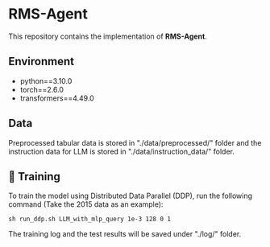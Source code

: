 # RMS-Agent

This repository contains the implementation of **RMS-Agent**.

## Environment 

- python==3.10.0
- torch==2.6.0
- transformers==4.49.0

## Data 

Preprocessed tabular data is stored in "./data/preprocessed/" folder and the instruction data for LLM is stored in "./data/instruction_data/" folder. 
 

## 🚀 Training

To train the model using Distributed Data Parallel (DDP), run the following command (Take the 2015 data as an example):

```
sh run_ddp.sh LLM_with_mlp_query 1e-3 128 0 1
```

The training log and the test results will be saved under "./log/" folder. 